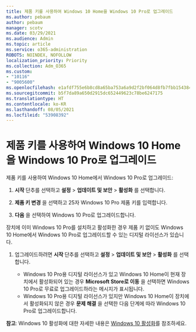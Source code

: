 ```yaml
---
title: 제품 키를 사용하여 Windows 10 Home을 Windows 10 Pro로 업그레이드
ms.author: pebaum
author: pebaum
manager: scotv
ms.date: 03/29/2021
ms.audience: Admin
ms.topic: article
ms.service: o365-administration
ROBOTS: NOINDEX, NOFOLLOW
localization_priority: Priority
ms.collection: Adm_O365
ms.custom:
- "10116"
- "9005600"
ms.openlocfilehash: e1afdf755e6b8cd8a65ba753a6a9d2f2bf064d8fb7fbb1543848f29ac499d17a
ms.sourcegitcommit: b5f7da89a650d2915dc652449623c78be6247175
ms.translationtype: HT
ms.contentlocale: ko-KR
ms.lasthandoff: 08/05/2021
ms.locfileid: "53908392"
---
```

# <a name="use-a-product-key-to-upgrade-windows-10-home-to-windows-10-pro"></a>제품 키를 사용하여 Windows 10 Home을 Windows 10 Pro로 업그레이드

제품 키를 사용하여 Windows 10 Home에서 Windows 10 Pro로 업그레이드:

1. **시작** 단추를 선택하고 **설정** > **업데이트 및 보안** > **활성화** 를 선택합니다.

1. **제품 키 변경** 을 선택하고 25자 Windows 10 Pro 제품 키를 입력합니다.

1. **다음** 을 선택하여 Windows 10 Pro로 업그레이드합니다.

장치에 이미 Windows 10 Pro를 설치하고 활성화한 경우 제품 키 없이도 Windows 10 Home에서 Windows 10 Pro로 업그레이드할 수 있는 디지털 라이선스가 있습니다.

1. 업그레이드하려면 **시작** 단추를 선택하고 **설정** > **업데이트 및 보안** > **활성화** 를 선택합니다.

    - Windows 10 Pro용 디지털 라이선스가 있고 Windows 10 Home이 현재 장치에서 활성화되어 있는 경우 **Microsoft Store로 이동** 을 선택하면 Windows 10 Pro로 무료로 업그레이드하라는 메시지가 표시됩니다.
    - Windows 10 Pro용 디지털 라이선스가 있지만 Windows 10 Home이 장치에서 활성화되지 않은 경우 **문제 해결** 을 선택한 다음 단계에 따라 Windows 10 Pro로 업그레이드합니다.

**참고**: Windows 10 활성화에 대한 자세한 내용은 [Windows 10 활성화](https://support.microsoft.com/windows/activate-windows-10-c39005d4-95ee-b91e-b399-2820fda32227)를 참조하세요.